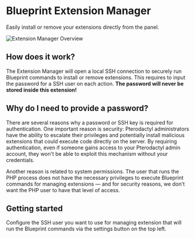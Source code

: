 # Blueprint Extension Manager
Easily install or remove your extensions directly from the panel.

![Extension Manager Overview](https://i.imgur.com/kbDf24r.png)

## How does it work?
The Extension Manager will open a local SSH connection to securely run Blueprint commands to install or remove extensions. This requires to input the password for a SSH user on each action. **The password will never be stored inside this extension!**

## Why do I need to provide a password?
There are several reasons why a password or SSH key is required for authentication. One important reason is security: Pterodactyl administrators have the ability to escalate their privileges and potentially install malicious extensions that could execute code directly on the server. By requiring authentication, even if someone gains access to your Pterodactyl admin account, they won't be able to exploit this mechanism without your credentials.

Another reason is related to system permissions. The user that runs the PHP process does not have the necessary privileges to execute Blueprint commands for managing extensions — and for security reasons, we don't want the PHP user to have that level of access.

## Getting started
Configure the SSH user you want to use for managing extension that will run the Blueprint commands via the settings button on the top left.
